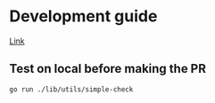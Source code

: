 # Development guide

[Link](https://github.com/go-rod/rod/blob/main/.github/CONTRIBUTING.md)

## Test on local before making the PR

```bash
go run ./lib/utils/simple-check
```

